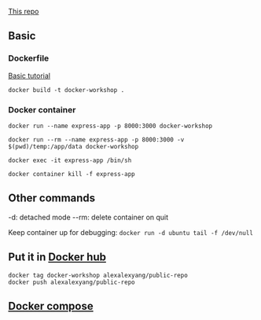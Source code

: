 [This repo](https://github.com/alexalexyang/docker-workshop)


## Basic

### Dockerfile

[Basic tutorial](https://docs.docker.com/get-started/02_our_app/)


```
docker build -t docker-workshop .
```

### Docker container

```
docker run --name express-app -p 8000:3000 docker-workshop

docker run --rm --name express-app -p 8000:3000 -v $(pwd)/temp:/app/data docker-workshop

docker exec -it express-app /bin/sh

docker container kill -f express-app
```

## Other commands

-d: detached mode
--rm: delete container on quit

Keep container up for debugging: `docker run -d ubuntu tail -f /dev/null`


## Put it in [Docker hub](https://hub.docker.com/r/alexalexyang/public-repo)

```
docker tag docker-workshop alexalexyang/public-repo
docker push alexalexyang/public-repo  
```


## [Docker compose](https://docs.docker.com/compose/gettingstarted/)